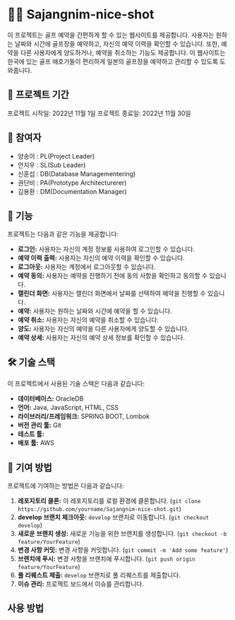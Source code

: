 # 🏌️‍♂️ Sajangnim-nice-shot
이 프로젝트는 골프 예약을 간편하게 할 수 있는 웹사이트를 제공합니다. 사용자는 원하는 날짜와 시간에 골프장을 예약하고, 자신의 예약 이력을 확인할 수 있습니다. 또한, 예약을 다른 사용자에게 양도하거나, 예약을 취소하는 기능도 제공합니다. 이 웹사이트는 한국에 있는 골프 애호가들이 편리하게 일본의 골프장을 예약하고 관리할 수 있도록 도와줍니다.

## 📅 프로젝트 기간

프로젝트 시작일: 2022년 11월 1일
프로젝트 종료일: 2022년 11월 30일

## 👥 참여자

- 양송이 : PL(Project Leader)
- 안지우 : SL(Sub Leader)
- 신훈섭 : DB(Database Managementering)
- 권단비 : PA(Prototype Architecturerer)
- 김용환 : DM(Documentation Manager)

## 🚀 기능

프로젝트는 다음과 같은 기능을 제공합니다:

- **로그인:** 사용자는 자신의 계정 정보를 사용하여 로그인할 수 있습니다.
- **예약 이력 출력:** 사용자는 자신의 예약 이력을 확인할 수 있습니다.
- **로그아웃:** 사용자는 계정에서 로그아웃할 수 있습니다.
- **예약 동의:** 사용자는 예약을 진행하기 전에 동의 사항을 확인하고 동의할 수 있습니다.
- **캘린더 화면:** 사용자는 캘린더 화면에서 날짜를 선택하여 예약을 진행할 수 있습니다.
- **예약:** 사용자는 원하는 날짜와 시간에 예약을 할 수 있습니다.
- **예약 취소:** 사용자는 자신의 예약을 취소할 수 있습니다.
- **양도:** 사용자는 자신의 예약을 다른 사용자에게 양도할 수 있습니다.
- **예약 상세:** 사용자는 자신의 예약 상세 정보를 확인할 수 있습니다.

## 🛠️ 기술 스택

이 프로젝트에서 사용된 기술 스택은 다음과 같습니다:

- **데이터베이스:** OracleDB
- **언어:** Java, JavaScript, HTML, CSS
- **라이브러리/프레임워크:**  SPRING BOOT, Lombok
- **버전 관리 툴:** Git
- **테스트 툴:** 
- **배포 툴:** AWS

## 🤝 기여 방법

프로젝트에 기여하는 방법은 다음과 같습니다:

1. **레포지토리 클론:** 이 레포지토리를 로컬 환경에 클론합니다. (`git clone https://github.com/yourname/Sajangnim-nice-shot.git`)
2. **develop 브랜치 체크아웃:** `develop` 브랜치로 이동합니다. (`git checkout develop`)
3. **새로운 브랜치 생성:** 새로운 기능을 위한 브랜치를 생성합니다. (`git checkout -b feature/YourFeature`)
4. **변경 사항 커밋:** 변경 사항을 커밋합니다. (`git commit -m 'Add some feature'`)
5. **브랜치에 푸시:** 변경 사항을 브랜치에 푸시합니다. (`git push origin feature/YourFeature`)
6. **풀 리퀘스트 제출:** `develop` 브랜치로 풀 리퀘스트를 제출합니다.
7. **이슈 관리:** 프로젝트 보드에서 이슈를 관리합니다.


## 사용 방법